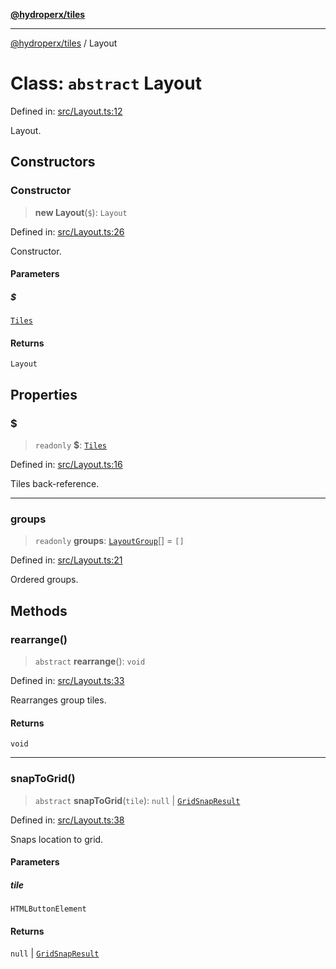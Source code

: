 [**@hydroperx/tiles**](../README.md)

***

[@hydroperx/tiles](../globals.md) / Layout

# Class: `abstract` Layout

Defined in: [src/Layout.ts:12](https://github.com/hydroperx/tiles.js/blob/6f7ee08513ccd02bdcfad3a542e4d910ec6e8908/src/Layout.ts#L12)

Layout.

## Constructors

### Constructor

> **new Layout**(`$`): `Layout`

Defined in: [src/Layout.ts:26](https://github.com/hydroperx/tiles.js/blob/6f7ee08513ccd02bdcfad3a542e4d910ec6e8908/src/Layout.ts#L26)

Constructor.

#### Parameters

##### $

[`Tiles`](Tiles.md)

#### Returns

`Layout`

## Properties

### $

> `readonly` **$**: [`Tiles`](Tiles.md)

Defined in: [src/Layout.ts:16](https://github.com/hydroperx/tiles.js/blob/6f7ee08513ccd02bdcfad3a542e4d910ec6e8908/src/Layout.ts#L16)

Tiles back-reference.

***

### groups

> `readonly` **groups**: [`LayoutGroup`](LayoutGroup.md)[] = `[]`

Defined in: [src/Layout.ts:21](https://github.com/hydroperx/tiles.js/blob/6f7ee08513ccd02bdcfad3a542e4d910ec6e8908/src/Layout.ts#L21)

Ordered groups.

## Methods

### rearrange()

> `abstract` **rearrange**(): `void`

Defined in: [src/Layout.ts:33](https://github.com/hydroperx/tiles.js/blob/6f7ee08513ccd02bdcfad3a542e4d910ec6e8908/src/Layout.ts#L33)

Rearranges group tiles.

#### Returns

`void`

***

### snapToGrid()

> `abstract` **snapToGrid**(`tile`): `null` \| [`GridSnapResult`](../type-aliases/GridSnapResult.md)

Defined in: [src/Layout.ts:38](https://github.com/hydroperx/tiles.js/blob/6f7ee08513ccd02bdcfad3a542e4d910ec6e8908/src/Layout.ts#L38)

Snaps location to grid.

#### Parameters

##### tile

`HTMLButtonElement`

#### Returns

`null` \| [`GridSnapResult`](../type-aliases/GridSnapResult.md)
